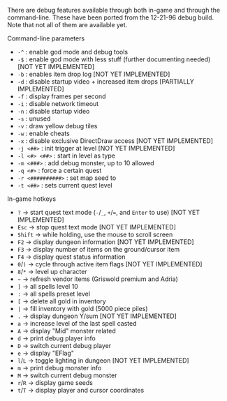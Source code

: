 There are debug features available through both in-game and through the command-line. These have been ported from the 12-21-96 debug build. Note that not all of them are available yet.

Command-line parameters
- `-^` : enable god mode and debug tools
- `-$` : enable god mode with less stuff (further documenting needed) [NOT YET IMPLEMENTED]
- `-b` : enables item drop log [NOT YET IMPLEMENTED]
- `-d` : disable startup video + increased item drops [PARTIALLY IMPLEMENTED]
- `-f` : display frames per second
- `-i` : disable network timeout
- `-n` : disable startup video
- `-s` : unused
- `-v` : draw yellow debug tiles
- `-w` : enable cheats
- `-x` : disable exclusive DirectDraw access [NOT YET IMPLEMENTED]
- `-j <##>` : init trigger at level [NOT YET IMPLEMENTED]
- `-l <#> <##>` : start in level as type
- `-m <###>` : add debug monster, up to 10 allowed
- `-q <#>` : force a certain quest
- `-r <##########>` : set map seed to
- `-t <##>` : sets current quest level

In-game hotkeys
- `?` -> start quest text mode (`-`/`_`, `+`/`=`, and `Enter` to use) [NOT YET IMPLEMENTED]
- `Esc` -> stop quest text mode [NOT YET IMPLEMENTED]
- `Shift` -> while holding, use the mouse to scroll screen
- `F2` -> display dungeon information [NOT YET IMPLEMENTED]
- `F3` -> display number of items on the ground/cursor item
- `F4` -> display quest status information
- `0`/`)` -> cycle through active item flags [NOT YET IMPLEMENTED]
- `8`/`*` -> level up character
- `~` -> refresh vendor items (Griswold premium and Adria)
- `]` -> all spells level 10
- `:` -> all spells preset level
- `[` -> delete all gold in inventory
- `|` -> fill inventory with gold (5000 piece piles)
- `.` -> display dungeon Y/sum [NOT YET IMPLEMENTED]
- `a` -> increase level of the last spell casted
- `A` -> display "Mid" monster related
- `d` -> print debug player info
- `D` -> switch current debug player
- `e` -> display "EFlag"
- `l`/`L` -> toggle lighting in dungeon [NOT YET IMPLEMENTED]
- `m` -> print debug monster info
- `M` -> switch current debug monster
- `r`/`R` -> display game seeds
- `t`/`T` -> display player and cursor coordinates
